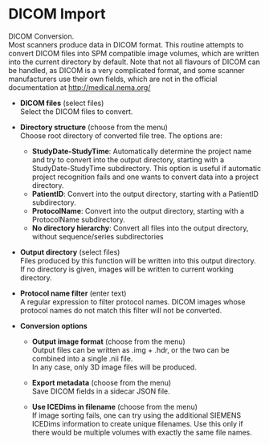 # DICOM Import  
DICOM Conversion.  
Most scanners produce data in DICOM format. This routine attempts to convert DICOM files into SPM compatible image volumes, which are written into the current directory by default. Note that not all flavours of DICOM can be handled, as DICOM is a very complicated format, and some scanner manufacturers use their own fields, which are not in the official documentation at http://medical.nema.org/  

* **DICOM files** (select files)  
Select the DICOM files to convert.  

* **Directory structure** (choose from the menu)  
Choose root directory of converted file tree. The options are:  
    * **StudyDate-StudyTime**: Automatically determine the project name and try to convert into the output directory, starting with a StudyDate-StudyTime subdirectory. This option is useful if automatic project recognition fails and one wants to convert data into a project directory.  
    * **PatientID**: Convert into the output directory, starting with a PatientID subdirectory.  
    * **ProtocolName**: Convert into the output directory, starting with a ProtocolName subdirectory.  
    * **No directory hierarchy**: Convert all files into the output directory, without sequence/series subdirectories  

* **Output directory** (select files)  
Files produced by this function will be written into this output directory. If no directory is given, images will be written to current working directory.  

* **Protocol name filter** (enter text)  
A regular expression to filter protocol names. DICOM images whose protocol names do not match this filter will not be converted.  

* **Conversion options**   

    * **Output image format** (choose from the menu)  
    Output files can be written as .img + .hdr, or the two can be combined into a single .nii file.  
    In any case, only 3D image files will be produced.  

    * **Export metadata** (choose from the menu)  
    Save DICOM fields in a sidecar JSON file.  

    * **Use ICEDims in filename** (choose from the menu)  
    If image sorting fails, one can try using the additional SIEMENS ICEDims information to create unique filenames. Use this only if there would be multiple volumes with exactly the same file names.  
